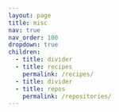```yaml
---
layout: page
title: misc
nav: true
nav_order: 100
dropdown: true
children:
  - title: divider
  - title: recipes
    permalink: /recipes/
  - title: divider
  - title: repos
    permalink: /repositories/
---
```

